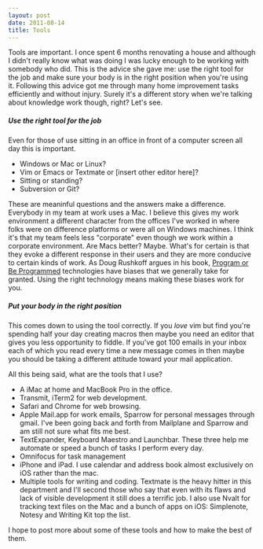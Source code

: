 ```yaml
---
layout: post
date: 2011-08-14
title: Tools
---
```


Tools are important. I once spent 6 months renovating a house and although I didn't really know what was doing I was lucky enough to be working with somebody who did.  This is the advice she gave me: use the right tool for the job and make sure your body is in the right position when you're using it.  Following this advice got me through many home improvement tasks efficiently and without injury.  Surely it's a different story when we're talking about knowledge work though, right?  Let's see.

##### Use the right tool for the job ####

Even for those of use sitting in an office in front of a computer screen all day this is important.  

* Windows or Mac or Linux? 
* Vim or Emacs or Textmate or [insert other editor here]? 
* Sitting or standing? 
* Subversion or Git?   

These are meaninful questions and the answers make a difference.  Everybody in my team at work uses a Mac.  I believe this gives my work environment a different character from the offices I've worked in where folks were on difference platforms or were all on Windows machines. I think it's that my team feels less "corporate" even though we work within a corporate environment.  Are Macs better?  Maybe.  What's for certain is that they evoke a different response in their users and they are more conducive to certain kinds of work. As Doug Rushkoff argues in his book, [Program or Be Programmed](http://www.orbooks.com/our-books/program/) technologies have biases that we generally take for granted. Using the right technology means making these biases work for you. 

##### Put your body in the right position ####

This comes down to using the tool correctly.  If you *love* vim but find you're spending half your day creating macros then maybe you need an editor that gives you less opportunity to fiddle.  If you've got 100 emails in your inbox each of which you read every time a new message comes in then maybe you should be taking a different attitude toward your mail application.  

All this being said, what are the tools that I use?

* A iMac at home and MacBook Pro in the office.
* Transmit, iTerm2 for web development.
* Safari and Chrome for web browsing.
* Apple Mail.app for work emails, Sparrow for personal messages through gmail.  I've been going back and forth from Mailplane and Sparrow and am still not sure what fits me best.
* TextExpander, Keyboard Maestro and Launchbar.  These three help me automate or speed a bunch of tasks I perform every day. 
* Omnifocus for task management 
* iPhone and iPad. I use calendar and address book almost exclusively on iOS rather than the mac.
* Multiple tools for writing and coding. Textmate is the heavy hitter in this department and I'll second those who say that even with its flaws and lack of visible development it still does a terrific job.  I also use Nvalt for tracking text files on the Mac and a bunch of apps on iOS: Simplenote, Notesy and Writing Kit top the list.

I hope to post more about some of these tools and how to make the best of them.